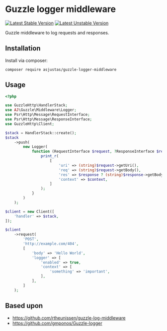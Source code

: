 # Guzzle logger middleware

[![Latest Stable Version](https://poser.pugx.org/asjustas/guzzle-logger-middleware/v/stable)](https://packagist.org/packages/asjustas/guzzle-logger-middleware)
[![Latest Unstable Version](https://poser.pugx.org/asjustas/guzzle-logger-middleware/v/unstable)](https://packagist.org/packages/asjustas/guzzle-logger-middleware)

Guzzle middleware to log requests and responses.

## Installation

Install via composer:

 `composer require asjustas/guzzle-logger-middleware`
 
## Usage

```php
<?php

use GuzzleHttp\HandlerStack;
use AJ\Guzzle\Middleware\Logger;
use Psr\Http\Message\RequestInterface;
use Psr\Http\Message\ResponseInterface;
use GuzzleHttp\Client;

$stack = HandlerStack::create();
$stack
    ->push(
        new Logger(
            function (RequestInterface $request, ?ResponseInterface $response, array $context) {
                print_r(
                    [
                        'uri' => (string)$request->getUri(),
                        'req' => (string)$request->getBody(),
                        'res' => $response ? (string)$response->getBody() : '',
                        'context' => $context,
                    ]
                );
            }
        )
    );

$client = new Client([
    'handler' => $stack,
]);

$client
    ->request(
        'POST',
        'http://example.com/404',
        [
            'body' => 'Hello World',
            'logger' => [
                'enabled' => true,
                'context' => [
                    'something' => 'important',
                ],
            ],
        ]
    );
```

## Based upon

- https://github.com/rtheunissen/guzzle-log-middleware
- https://github.com/gmponos/Guzzle-logger
